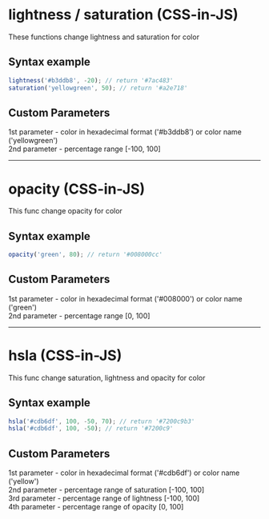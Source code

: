 # lightness / saturation (CSS-in-JS)
These functions change lightness and saturation for color

## Syntax example
```js
lightness('#b3ddb8', -20); // return '#7ac483' 
saturation('yellowgreen', 50); // return '#a2e718'
```
## Custom Parameters
1st parameter - color in hexadecimal format ('#b3ddb8') or color name ('yellowgreen')<br>
2nd parameter - percentage range [-100, 100]<br>

---

# opacity (CSS-in-JS)
This func change opacity for color

## Syntax example
```js
opacity('green', 80); // return '#008000cc' 
```
## Custom Parameters
1st parameter - color in hexadecimal format ('#008000') or color name ('green')<br>
2nd parameter - percentage range [0, 100]<br>

---

# hsla (CSS-in-JS)
This func change saturation, lightness and opacity for color

## Syntax example
```js
hsla('#cdb6df', 100, -50, 70); // return '#7200c9b3'
hsla('#cdb6df', 100, -50); // return '#7200c9'
```
## Custom Parameters
1st parameter - color in hexadecimal format ('#cdb6df') or color name ('yellow')<br>
2nd parameter - percentage range of saturation [-100, 100]<br>
3rd parameter - percentage range of lightness [-100, 100]<br>
4th parameter - percentage range of opacity [0, 100]<br>
